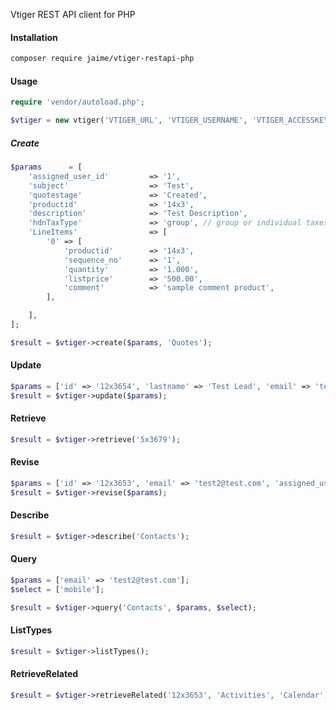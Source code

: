 
Vtiger REST API client for PHP

#### Installation
```bash
composer require jaime/vtiger-restapi-php
```
#### Usage

```php
require 'vendor/autoload.php';

$vtiger = new vtiger('VTIGER_URL', 'VTIGER_USERNAME', 'VTIGER_ACCESSKEY');
```

##### Create

```php
$params      = [
    'assigned_user_id'         => '1',
    'subject'                  => 'Test',
    'quotestage'               => 'Created',
    'productid'                => '14x3',
    'description'              => 'Test Description',
    'hdnTaxType'               => 'group', // group or individual taxes are obtained from the application
    'LineItems'                => [
        '0' => [
            'productid'        => '14x3',
            'sequence_no'      => '1',
            'quantity'         => '1.000',
            'listprice'        => '500.00',
            'comment'          => 'sample comment product',
        ],

    ],
];

$result = $vtiger->create($params, 'Quotes');
```

#### Update
```php
$params = ['id' => '12x3654', 'lastname' => 'Test Lead', 'email' => 'test@test.com', 'assigned_user_id' => '19x1'];
$result = $vtiger->update($params);
```

#### Retrieve
```php
$result = $vtiger->retrieve('5x3679');
```

#### Revise
```php
$params = ['id' => '12x3653', 'email' => 'test2@test.com', 'assigned_user_id' => '19x1'];
$result = $vtiger->revise($params);
```

#### Describe
```php
$result = $vtiger->describe('Contacts');
```
#### Query
```php
$params = ['email' => 'test2@test.com'];
$select = ['mobile'];

$result = $vtiger->query('Contacts', $params, $select);
```

#### ListTypes
```php
$result = $vtiger->listTypes();
```

#### RetrieveRelated
```php
$result = $vtiger->retrieveRelated('12x3653', 'Activities', 'Calendar');
```